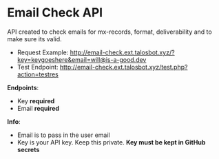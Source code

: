 # Email Check API
API created to check emails for mx-records, format, deliverability and to make sure its valid. 

- Request Example: http://email-check.ext.talosbot.xyz/?key=keygoeshere&email=will@is-a-good.dev
- Test Endpoint: http://email-check.ext.talosbot.xyz/test.php?action=testres

**Endpoints**:
- Key **required**
- Email **required**

**Info**:
- Email is to pass in the user email
- Key is your API key. Keep this private. **Key must be kept in GitHub secrets**
